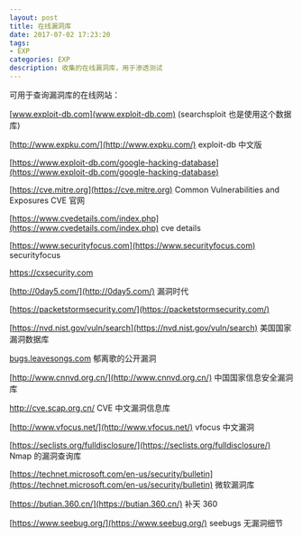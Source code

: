 ```yaml
---
layout: post
title: 在线漏洞库
date: 2017-07-02 17:23:20
tags:
- EXP
categories: EXP
description: 收集的在线漏洞库，用于渗透测试
---
```


可用于查询漏洞库的在线网站：

[www.exploit-db.com](www.exploit-db.com) (searchsploit 也是使用这个数据库)

[http://www.expku.com/](http://www.expku.com/) exploit-db 中文版

[https://www.exploit-db.com/google-hacking-database](https://www.exploit-db.com/google-hacking-database)

[https://cve.mitre.org](https://cve.mitre.org) Common Vulnerabilities and Exposures  CVE 官网

[https://www.cvedetails.com/index.php](https://www.cvedetails.com/index.php) cve details

[https://www.securityfocus.com](https://www.securityfocus.com) securityfocus

https://cxsecurity.com

[http://0day5.com/](http://0day5.com/) 漏洞时代

[https://packetstormsecurity.com/](https://packetstormsecurity.com/) 

[https://nvd.nist.gov/vuln/search](https://nvd.nist.gov/vuln/search) 美国国家漏洞数据库

[bugs.leavesongs.com](https://www.cvedetails.com/index.php) 郁离歌的公开漏洞

[http://www.cnnvd.org.cn/](http://www.cnnvd.org.cn/) 中国国家信息安全漏洞库

<http://cve.scap.org.cn/> CVE 中文漏洞信息库 

[http://www.vfocus.net/](http://www.vfocus.net/) vfocus 中文漏洞

[https://seclists.org/fulldisclosure/](https://seclists.org/fulldisclosure/) Nmap 的漏洞查询库

[https://technet.microsoft.com/en-us/security/bulletin](https://technet.microsoft.com/en-us/security/bulletin) 微软漏洞库

[https://butian.360.cn/](https://butian.360.cn/) 补天 360

[https://www.seebug.org/](https://www.seebug.org/) seebugs 无漏洞细节

